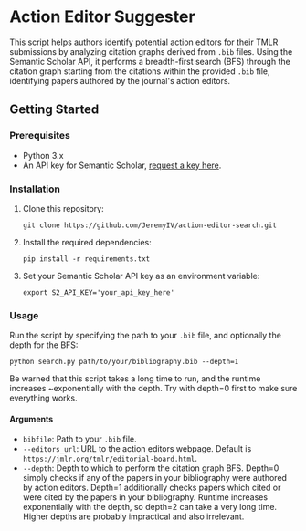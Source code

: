 # Action Editor Suggester

This script helps authors identify potential action editors for their TMLR submissions by analyzing citation graphs derived from `.bib` files. Using the Semantic Scholar API, it performs a breadth-first search (BFS) through the citation graph starting from the citations within the provided `.bib` file, identifying papers authored by the journal's action editors.

## Getting Started

### Prerequisites

- Python 3.x
- An API key for Semantic Scholar, [request a key here](https://www.semanticscholar.org/product/api#api-key-form).

### Installation

1. Clone this repository:
   ```
   git clone https://github.com/JeremyIV/action-editor-search.git
   ```
2. Install the required dependencies:
   ```
   pip install -r requirements.txt
   ```
3. Set your Semantic Scholar API key as an environment variable:
   ```
   export S2_API_KEY='your_api_key_here'
   ```

### Usage

Run the script by specifying the path to your `.bib` file, and optionally the depth for the BFS:

```
python search.py path/to/your/bibliography.bib --depth=1
```

Be warned that this script takes a long time to run, and the runtime increases ~exponentially with the depth. Try with depth=0 first to make sure everything works.

#### Arguments

- `bibfile`: Path to your `.bib` file.
- `--editors_url`: URL to the action editors webpage. Default is `https://jmlr.org/tmlr/editorial-board.html`.
- `--depth`: Depth to which to perform the citation graph BFS. Depth=0 simply checks if any of the papers in your bibliography were authored by action editors. Depth=1 additionally checks papers which cited or were cited by the papers in your bibliography. Runtime increases exponentially with the depth, so depth=2 can take a very long time. Higher depths are probably impractical and also irrelevant.
